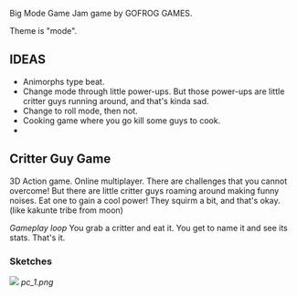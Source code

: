 Big Mode Game Jam game by GOFROG GAMES.

Theme is "mode".

## IDEAS
- Animorphs type beat.
- Change mode through little power-ups. But those power-ups are little critter guys running around, and that's kinda sad.
- Change to roll mode, then not.
- Cooking game where you go kill some guys to cook.
- 

## Critter Guy Game
3D Action game. Online multiplayer.
There are challenges that you cannot overcome! But there are little critter guys roaming around making funny noises.
Eat one to gain a cool power! They squirm a bit, and that's okay. (like kakunte tribe from moon)


_Gameplay loop_
You grab a critter and eat it. You get to name it and see its stats.
That's it.

### Sketches

![](https://github.com/melonboyo/gofrog-mode/blob/main/sketches/pc_1.png)
_pc_1.png_
